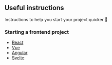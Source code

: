 ## Useful instructions

Instructions to help you start your project quicker :muscle:

### Starting a frontend project

- [React](./instructions/react.md)
- [Vue](./instructions/vue.md)
- [Angular](./instructions/angular.md)
- [Svelte](./instructions/svelte.md)
